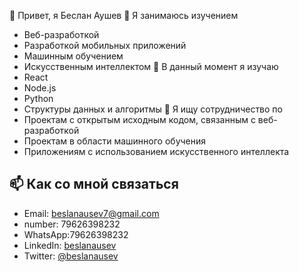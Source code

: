  👋 Привет, я Беслан Аушев
👀 Я занимаюсь изучением
- Веб-разработкой
- Разработкой мобильных приложений
- Машинным обучением
- Искусственным интеллектом
  🌱 В данный момент я изучаю
- React
- Node.js
- Python
- Структуры данных и алгоритмы
💞️ Я ищу сотрудничество по
- Проектам с открытым исходным кодом, связанным с веб-разработкой
- Проектам в области машинного обучения
- Приложениям с использованием искусственного интеллекта

## 📫 Как со мной связаться

- Email: beslanausev7@gmail.com
- number: 79626398232
- WhatsApp:79626398232
- LinkedIn: [beslanausev](https://linkedin.com/in/beslanausev)
- Twitter: [@beslanausev](https://twitter.com/beslanausev)

